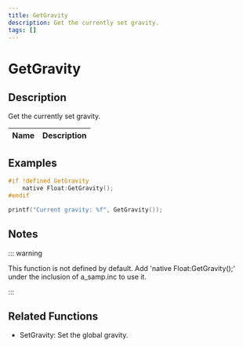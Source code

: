 ```yaml
---
title: GetGravity
description: Get the currently set gravity.
tags: []
---
```


# GetGravity

<TagLinks />

## Description

Get the currently set gravity.

| Name | Description |
| ---- | ----------- |


## Examples

```c
#if !defined GetGravity
    native Float:GetGravity();
#endif

printf("Current gravity: %f", GetGravity());
```

## Notes

::: warning

This function is not defined by default. Add 'native Float:GetGravity();' under the inclusion of a_samp.inc to use it.

:::

## Related Functions

- SetGravity: Set the global gravity.
